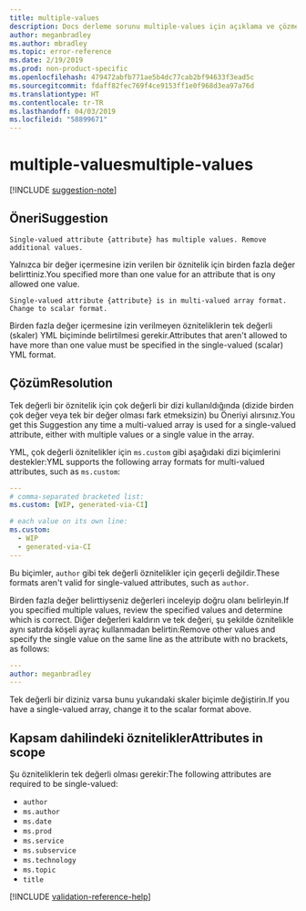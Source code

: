 ```yaml
---
title: multiple-values
description: Docs derleme sorunu multiple-values için açıklama ve çözme
author: meganbradley
ms.author: mbradley
ms.topic: error-reference
ms.date: 2/19/2019
ms.prod: non-product-specific
ms.openlocfilehash: 479472abfb771ae5b4dc77cab2bf94633f3ead5c
ms.sourcegitcommit: fdaff82fec769f4ce9153ff1e0f968d3ea97a76d
ms.translationtype: HT
ms.contentlocale: tr-TR
ms.lasthandoff: 04/03/2019
ms.locfileid: "58899671"
---
```

# <a name="multiple-values"></a><span data-ttu-id="7d125-103">multiple-values</span><span class="sxs-lookup"><span data-stu-id="7d125-103">multiple-values</span></span>

[!INCLUDE [suggestion-note](includes/suggestion-note.md)]

## <a name="suggestion"></a><span data-ttu-id="7d125-104">Öneri</span><span class="sxs-lookup"><span data-stu-id="7d125-104">Suggestion</span></span>

`Single-valued attribute {attribute} has multiple values. Remove additional values.`

<span data-ttu-id="7d125-105">Yalnızca bir değer içermesine izin verilen bir öznitelik için birden fazla değer belirttiniz.</span><span class="sxs-lookup"><span data-stu-id="7d125-105">You specified more than one value for an attribute that is ony allowed one value.</span></span>

`Single-valued attribute {attribute} is in multi-valued array format. Change to scalar format.`

<span data-ttu-id="7d125-106">Birden fazla değer içermesine izin verilmeyen özniteliklerin tek değerli (skaler) YML biçiminde belirtilmesi gerekir.</span><span class="sxs-lookup"><span data-stu-id="7d125-106">Attributes that aren't allowed to have more than one value must be specified in the single-valued (scalar) YML format.</span></span>

## <a name="resolution"></a><span data-ttu-id="7d125-107">Çözüm</span><span class="sxs-lookup"><span data-stu-id="7d125-107">Resolution</span></span>

<span data-ttu-id="7d125-108">Tek değerli bir öznitelik için çok değerli bir dizi kullanıldığında (dizide birden çok değer veya tek bir değer olması fark etmeksizin) bu Öneriyi alırsınız.</span><span class="sxs-lookup"><span data-stu-id="7d125-108">You get this Suggestion any time a multi-valued array is used for a single-valued attribute, either with multiple values or a single value in the array.</span></span>

<span data-ttu-id="7d125-109">YML, çok değerli öznitelikler için `ms.custom` gibi aşağıdaki dizi biçimlerini destekler:</span><span class="sxs-lookup"><span data-stu-id="7d125-109">YML supports the following array formats for multi-valued attributes, such as `ms.custom`:</span></span>

```yml
---
# comma-separated bracketed list:
ms.custom: [WIP, generated-via-CI]

# each value on its own line:
ms.custom:
  - WIP
  - generated-via-CI
---
```

<span data-ttu-id="7d125-110">Bu biçimler, `author` gibi tek değerli öznitelikler için geçerli değildir.</span><span class="sxs-lookup"><span data-stu-id="7d125-110">These formats aren't valid for single-valued attributes, such as `author`.</span></span>

<span data-ttu-id="7d125-111">Birden fazla değer belirttiyseniz değerleri inceleyip doğru olanı belirleyin.</span><span class="sxs-lookup"><span data-stu-id="7d125-111">If you specified multiple values, review the specified values and determine which is correct.</span></span> <span data-ttu-id="7d125-112">Diğer değerleri kaldırın ve tek değeri, şu şekilde öznitelikle aynı satırda köşeli ayraç kullanmadan belirtin:</span><span class="sxs-lookup"><span data-stu-id="7d125-112">Remove other values and specify the single value on the same line as the attribute with no brackets, as follows:</span></span>

```yml
---
author: meganbradley
---
```

<span data-ttu-id="7d125-113">Tek değerli bir diziniz varsa bunu yukarıdaki skaler biçimle değiştirin.</span><span class="sxs-lookup"><span data-stu-id="7d125-113">If you have a single-valued array, change it to the scalar format above.</span></span>

## <a name="attributes-in-scope"></a><span data-ttu-id="7d125-114">Kapsam dahilindeki öznitelikler</span><span class="sxs-lookup"><span data-stu-id="7d125-114">Attributes in scope</span></span>

<span data-ttu-id="7d125-115">Şu özniteliklerin tek değerli olması gerekir:</span><span class="sxs-lookup"><span data-stu-id="7d125-115">The following attributes are required to be single-valued:</span></span>

- `author`
- `ms.author`
- `ms.date`
- `ms.prod`
- `ms.service`
- `ms.subservice`
- `ms.technology`
- `ms.topic`
- `title`

<!--make sure to add this file to your includes folder and verify the path-->
[!INCLUDE [validation-reference-help](includes/validation-reference-help.md)]
